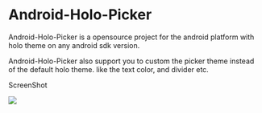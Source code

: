 Android-Holo-Picker
===================

Android-Holo-Picker is a opensource project for the android platform with holo theme on any android sdk version.


Android-Holo-Picker also support you to custom the picker theme instead of the default holo theme. like the text color, and divider etc.

ScreenShot

![](/home/leo/Pictures/AWS/2013-09-11.png)

